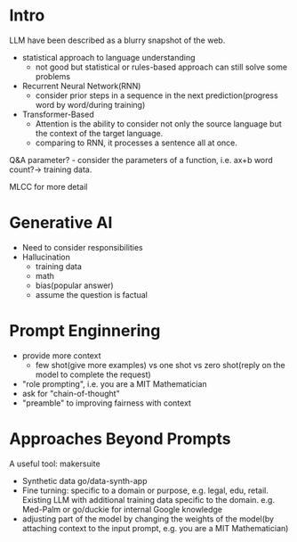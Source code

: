 # Intro

LLM have been described as a blurry snapshot of the web.

- statistical approach to language understanding
  - not good but statistical or rules-based approach can still solve some problems
- Recurrent Neural Network(RNN)
  - consider prior steps in a sequence in the next prediction(progress word by word/during training)
- Transformer-Based
  - Attention is the ability to consider not only the source language but the context of the target language.
  - comparing to RNN, it processes a sentence all at once.

Q&A
parameter? - consider the parameters of a function, i.e. ax+b
word count?-> training data.

MLCC for more detail

# Generative AI

- Need to consider responsibilities
- Hallucination
  - training data
  - math
  - bias(popular answer)
  - assume the question is factual

# Prompt Enginnering

- provide more context
  - few shot(give more examples) vs one shot vs zero shot(reply on the model to complete the request)
- "role prompting", i.e. you are a MIT Mathematician
- ask for "chain-of-thought"
- "preamble" to improving fairness with context

# Approaches Beyond Prompts

A useful tool: makersuite

- Synthetic data  go/data-synth-app
- Fine turning: specific to a domain or purpose, e.g. legal, edu, retail. Existing LLM with additional training data specific to the domain. e.g. Med-Palm or go/duckie for internal Google knowledge
- adjusting part of the model by changing the weights of the model(by attaching context to the input prompt, e.g. you are a MIT Mathematician)
